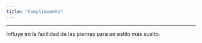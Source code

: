 ```yaml
---
title: "Cumplimiento"
---
```


***

Influye en la facilidad de las piernas para un estilo más suelto.




